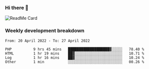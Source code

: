 ### Hi there 👋

<!--
**itzcy/itzcy** is a ✨ _special_ ✨ repository because its `README.md` (this file) appears on your GitHub profile.

Here are some ideas to get you started:

- 🔭 I’m currently working on ...
- 🌱 I’m currently learning ...
- 👯 I’m looking to collaborate on ...
- 🤔 I’m looking for help with ...
- 💬 Ask me about ...
- 📫 How to reach me: ...
- 😄 Pronouns: ...
- ⚡ Fun fact: ...
-->
![ReadMe Card](https://github-readme-stats.vercel.app/api?username=itzcy&show_icons=true&title_color=2d3198&icon_color=797cb8&text_color=24292e&bg_color=f6f8fa)

### Weekly development breakdown
<!--START_SECTION:waka-->

```text
From: 20 April 2022 - To: 27 April 2022

PHP          9 hrs 45 mins   ███████████████████▓░░░░░   78.40 %
HTML         1 hr 19 mins    ██▓░░░░░░░░░░░░░░░░░░░░░░   10.71 %
Log          1 hr 16 mins    ██▓░░░░░░░░░░░░░░░░░░░░░░   10.24 %
Other        1 min           ░░░░░░░░░░░░░░░░░░░░░░░░░   00.26 %
```

<!--END_SECTION:waka-->
